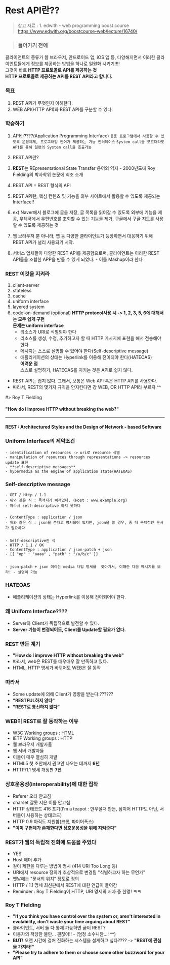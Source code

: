 # Rest API란??

> 참고 자료 :
    1. edwith - web programming boost course <https://www.edwith.org/boostcourse-web/lecture/16740/>

>### 들어가기 전에
클라이언트의 종류가 웹 브라우저, 안드로이드 앱, iOS 앱 등, 다양해지면서 이러한 클라이언트들에게 정보를 제공하는 방법을
하나로 일원화 시키기!!!! <br>
그것이 바로 **HTTP 프로토콜로 API를 제공하는 것** <br>
**HTTP 프로토콜로 제공하는 API를 REST API라고 합니다.**

### 목표 
1. REST API가 무엇인지 이해한다.
2. WEB API(HTTP API)와 REST API를 구분할 수 있다.

### 학습하기
1. API란????(Application Programming Interface)
`응용 프로그램에서 사용할 수 있도록 운영체제, 프로그래밍 언어가 제공하는 기능 인터페이스`
`System call을 모르더라도 API를 통해 일련의 System call을 호출가능`

2. REST API란?
 1. **REST**는 REpresentational State Transfer 용어의 약자 - 2000년도에 Roy Fielding의 박사학위 논문에 최초 소개
 2. REST API = REST 형식의 API
 3. REST API란, 핵심 컨텐츠 및 기능을 외부 사이트에서 활용할 수 있도록 제공되는 Interface!!
 4. ex) Naver에서 블로그에 글을 저장, 글 목록을 읽어갈 수 있도록 외부에 기능을 제공, 우체국에서 우편번호를
 조회할 수 있는 기능을 제거, 구글에서 구글 지도를 사용할 수 있도록 제공하는 것
 5. 웹 브라우저 뿐 아니라, 앱 등 다양한 클라이언트가 등장하면서 대응하기 위해 REST API가 널리 사용되기 시작.
 6. 서비스 업체들이 다양한 REST API를 제공함으로써, 클라이언트는 이러한 REST API들을 조합한 APP을 만들
 수 있게 되었다. - 이를 Mashup이라 한다
 
 ### REST 이것을 지켜라
 1. client-server
 2. stateless
 3. cache
 4. uniform interface
 5. layered system
 6. code-on-demand (optional)
 **HTTP protocol사용 시 -> 1, 2, 3, 5, 6에 대해서는 모두 쉽게 구현** <br>
 **문제는 uniform interface**
     - 리소스가 URI로 식별되야 한다
     - 리소스를 생성, 수정, 추가하고자 할 때 HTTP 메시지에 표현을 해서 전송해야 한다.
     - 메시지는 스스로 설명할 수 있어야 한다(Self-descriptive message)
     - 애플리케이션의 상태는 Hyperlink를 이용해 전이되야 한다(HATEOAS) <br>
 **어려운 점** <br>
 스스로 설명하기, HATEOAS를 지키는 것은 API로 쉽지 않다.
 - REST API는 쉽지 않다. 그래서, 보통은 Web API 혹은 HTTP API를 사용한다.
 - 따라서, REST의 몇가지 규칙을 안지킨다면 걍 WEB, OR HTTP API라 부르자 ^^

#> Roy T Fielding
#### "How do I improve HTTP without breaking the web?"
-----------

#### REST : Architectured Styles and the Design of Network - based Software

### Uniform Interface의 제약조건
    - identification of resources -> uri로 resource 식별
    - manipulation of resources through representations -> resources update 표현
    - **self-descriptive messages**
    - hypermedia as the engine of application state(HATEOAS)
    
### Self-descriptive message
    - GET / Http / 1.1
    - 위와 같은 식 : 목적지가 빠져있다. (Host : www.example.org)
    - 따라서 self-descriptive 하지 못하다
### 
    - ContentType : application / json
    - 위와 같은 식 : json을 쓴다고 명시되어 있지만, json을 쓸 경우, 좀 더 구체적인 문서가 필요하다
    
###
    - Self-descriptive한 식
    - HTTP / 1.1 / OK
    - ContentType : application / json-patch + json
    - [{ "op" : "aaaa" , "path" : "/a/b/c" }]
    
###
    - json-patch + json 이라는 media 타입 명세를  찾아가서, 이해한 다음 메시지를 보라! - 설명이 가능
    
### HATEOAS
- 애플리케이션의 상태는 Hyperlink를 이용해 전이되어야 한다.

### 왜 Uniform Interface????
- Server와 Client가 독립적으로 발전할 수 있다.
- **Server 기능이 변경되어도, Client를 Update할 필요가 없다.**

### REST 만든 계기
- **"How do I improve HTTP without breaking the web"**
- 따라서, web은 REST를 매우매우 잘 만족하고 있다.
- HTML, HTTP 명세가 바뀌어도 WEB은 잘 동작

### 따라서
- Some update에 의해 Client가 영향을 받는다:??????
- **"RESTFUL하지 않다"**
- **"REST로 통신하지 않다"**

### WEB이 REST로 잘 동작하는 이유
- W3C Working groups : HTML
- IETF Working groups : HTTP
- 웹 브라우저 개발자들
- 웹 서버 개발자들
- 이들이 매우 열심히 개발
- HTML5 첫 초안에서 권고안 나오는 데까지 **6년**
- HTTP/1.1 명세 개정판 **7년**

### 상호운용성(interoperability)에 대한 집착
- Referer 오타 안고침
- charset 잘못 지은 이름 안고침
- HTTP 상태코드 416 포기(I'm a teapot : 만우절때 만든, 심지어 HTTP도 아닌, 서버들이 사용하는 상태코드)
- HTTP 0.9 아직도 지원함(크롬, 파이어폭스)
- **"이미 구현체가 존재한다면 상호운용성을 위해 지켜준다"**

### REST가 웹의 독립적 진화에 도움을 주었다
- YES
- Host 헤더 추가
- 길이 제한을 다루는 방법이 명시 (414 URI Too Long 등)
- URI에서 resource 정의가 추상적으로 변경됨 "식별하고자 하는 무언가"
- 옛날에는 "문서의 위치" 정도로 정의
- HTTP / 1.1 명세 최신판에서 REST에 대한 언급이 들어감
- Reminder : Roy T Fielding이 HTTP, URI 명세의 저자 중 한명! ㅋㅋ

### Roy T Fielding
- **"If you think you have control over the system or, aren't interested in evolability, don't waste your time arguing about REST"**
- 클라이언트, 서버 둘 다 통제 가능하면 굳이 REST?
- 이용자의 적당한 불만... 괜찮아!! - (엄청 소수니깐...! ^^)
- **BUT!** 오랜 시간에 걸쳐 진화하는 시스템을 설계하고 싶다???? -> **"REST에 관심을 가져라!"**
- **"Please try to adhere to them or choose some other buzzword for your API"**
